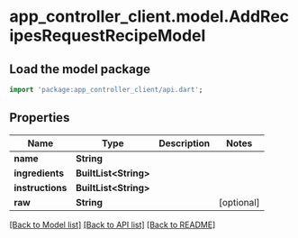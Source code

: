 # app_controller_client.model.AddRecipesRequestRecipeModel

## Load the model package
```dart
import 'package:app_controller_client/api.dart';
```

## Properties
Name | Type | Description | Notes
------------ | ------------- | ------------- | -------------
**name** | **String** |  | 
**ingredients** | **BuiltList&lt;String&gt;** |  | 
**instructions** | **BuiltList&lt;String&gt;** |  | 
**raw** | **String** |  | [optional] 

[[Back to Model list]](../README.md#documentation-for-models) [[Back to API list]](../README.md#documentation-for-api-endpoints) [[Back to README]](../README.md)



